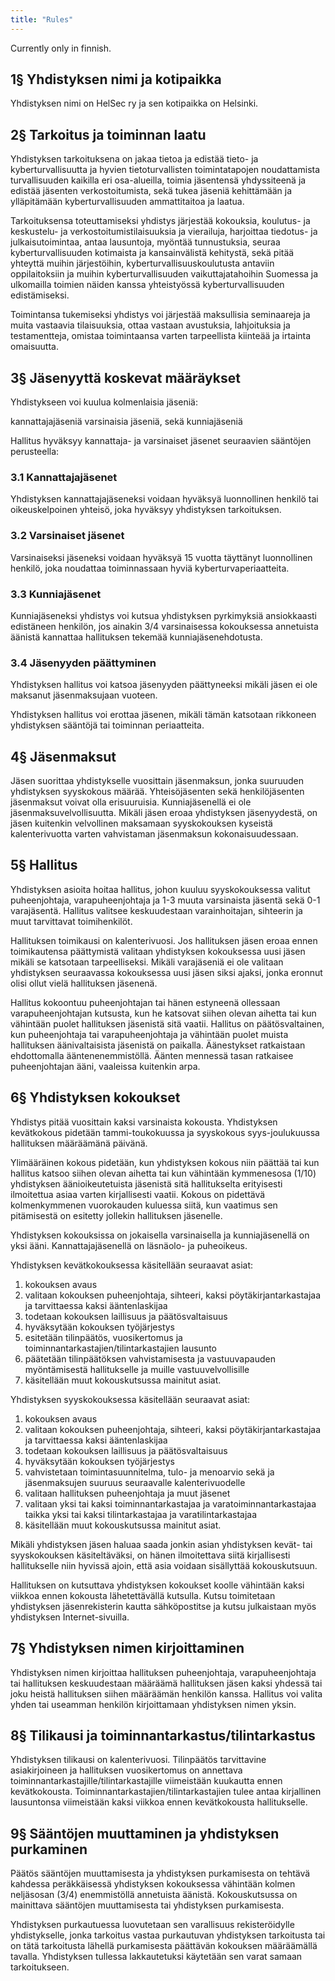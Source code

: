 ```yaml
---
title: "Rules"
---
```


Currently only in finnish.

## 1§ Yhdistyksen nimi ja kotipaikka

Yhdistyksen nimi on HelSec ry ja sen kotipaikka on Helsinki.

## 2§ Tarkoitus ja toiminnan laatu

Yhdistyksen tarkoituksena on jakaa tietoa ja edistää tieto- ja kyberturvallisuutta ja hyvien tietoturvallisten toimintatapojen noudattamista turvallisuuden kaikilla eri osa-alueilla, toimia jäsentensä yhdyssiteenä ja edistää jäsenten verkostoitumista, sekä tukea jäseniä kehittämään ja ylläpitämään kyberturvallisuuden ammattitaitoa ja laatua.

Tarkoituksensa toteuttamiseksi yhdistys järjestää kokouksia, koulutus- ja keskustelu- ja verkostoitumistilaisuuksia ja vierailuja, harjoittaa tiedotus- ja julkaisutoimintaa, antaa lausuntoja, myöntää tunnustuksia, seuraa kyberturvallisuuden kotimaista ja kansainvälistä kehitystä, sekä pitää yhteyttä muihin järjestöihin, kyberturvallisuuskoulutusta antaviin oppilaitoksiin ja muihin kyberturvallisuuden vaikuttajatahoihin Suomessa ja ulkomailla toimien näiden kanssa yhteistyössä kyberturvallisuuden edistämiseksi.

Toimintansa tukemiseksi yhdistys voi järjestää maksullisia seminaareja ja muita vastaavia tilaisuuksia, ottaa vastaan avustuksia, lahjoituksia ja testamentteja, omistaa toimintaansa varten tarpeellista kiinteää ja irtainta omaisuutta.

## 3§ Jäsenyyttä koskevat määräykset

Yhdistykseen voi kuulua kolmenlaisia jäseniä:

kannattajajäseniä varsinaisia jäseniä, sekä kunniajäseniä

Hallitus hyväksyy kannattaja- ja varsinaiset jäsenet seuraavien sääntöjen perusteella:

### 3.1 Kannattajajäsenet

Yhdistyksen kannattajajäseneksi voidaan hyväksyä luonnollinen henkilö tai oikeuskelpoinen yhteisö, joka hyväksyy yhdistyksen tarkoituksen.

### 3.2 Varsinaiset jäsenet

Varsinaiseksi jäseneksi voidaan hyväksyä 15 vuotta täyttänyt luonnollinen henkilö, joka noudattaa toiminnassaan hyviä kyberturvaperiaatteita.

### 3.3 Kunniajäsenet

Kunniajäseneksi yhdistys voi kutsua yhdistyksen pyrkimyksiä ansiokkaasti edistäneen henkilön, jos ainakin 3/4 varsinaisessa kokouksessa annetuista äänistä kannattaa hallituksen tekemää kunniajäsenehdotusta.

### 3.4 Jäsenyyden päättyminen

Yhdistyksen hallitus voi katsoa jäsenyyden päättyneeksi mikäli jäsen ei ole maksanut jäsenmaksujaan vuoteen.

Yhdistyksen hallitus voi erottaa jäsenen, mikäli tämän katsotaan rikkoneen yhdistyksen sääntöjä tai toiminnan periaatteita.

## 4§ Jäsenmaksut

Jäsen suorittaa yhdistykselle vuosittain jäsenmaksun, jonka suuruuden yhdistyksen syyskokous määrää. Yhteisöjäsenten sekä henkilöjäsenten jäsenmaksut voivat olla erisuuruisia. Kunniajäsenellä ei ole jäsenmaksuvelvollisuutta.
Mikäli jäsen eroaa yhdistyksen jäsenyydestä, on jäsen kuitenkin velvollinen maksamaan syyskokouksen kyseistä kalenterivuotta varten vahvistaman jäsenmaksun kokonaisuudessaan.

## 5§ Hallitus

Yhdistyksen asioita hoitaa hallitus, johon kuuluu syyskokouksessa valitut puheenjohtaja, varapuheenjohtaja ja 1-3 muuta varsinaista jäsentä sekä 0-1 varajäsentä. Hallitus valitsee keskuudestaan varainhoitajan, sihteerin ja muut tarvittavat toimihenkilöt.

Hallituksen toimikausi on kalenterivuosi. Jos hallituksen jäsen eroaa ennen toimikautensa päättymistä valitaan yhdistyksen kokouksessa uusi jäsen mikäli se katsotaan tarpeelliseksi. Mikäli varajäseniä ei ole valitaan yhdistyksen seuraavassa kokouksessa uusi jäsen siksi ajaksi, jonka eronnut olisi ollut vielä hallituksen jäsenenä.

Hallitus kokoontuu puheenjohtajan tai hänen estyneenä ollessaan varapuheenjohtajan kutsusta, kun he katsovat siihen olevan aihetta tai kun vähintään puolet hallituksen jäsenistä sitä vaatii.
Hallitus on päätösvaltainen, kun puheenjohtaja tai varapuheenjohtaja ja vähintään puolet muista hallituksen äänivaltaisista jäsenistä on paikalla. Äänestykset ratkaistaan ehdottomalla ääntenenemmistöllä. Äänten mennessä tasan ratkaisee puheenjohtajan ääni, vaaleissa kuitenkin arpa.

## 6§ Yhdistyksen kokoukset

Yhdistys pitää vuosittain kaksi varsinaista kokousta. Yhdistyksen kevätkokous pidetään tammi-toukokuussa ja syyskokous syys-joulukuussa hallituksen määräämänä päivänä.

Ylimääräinen kokous pidetään, kun yhdistyksen kokous niin päättää tai kun hallitus katsoo siihen olevan aihetta tai kun vähintään kymmenesosa (1/10) yhdistyksen äänioikeutetuista jäsenistä sitä hallitukselta erityisesti ilmoitettua asiaa varten kirjallisesti vaatii. Kokous on pidettävä kolmenkymmenen vuorokauden kuluessa siitä, kun vaatimus sen pitämisestä on esitetty jollekin hallituksen jäsenelle.

Yhdistyksen kokouksissa on jokaisella varsinaisella ja kunniajäsenellä on yksi ääni. Kannattajajäsenellä on läsnäolo- ja puheoikeus.

Yhdistyksen kevätkokouksessa käsitellään seuraavat asiat:

1.  kokouksen avaus
2.  valitaan kokouksen puheenjohtaja, sihteeri, kaksi pöytäkirjantarkastajaa ja tarvittaessa kaksi ääntenlaskijaa
3.  todetaan kokouksen laillisuus ja päätösvaltaisuus
4.  hyväksytään kokouksen työjärjestys
5.  esitetään tilinpäätös, vuosikertomus ja toiminnantarkastajien/tilintarkastajien lausunto
6.  päätetään tilinpäätöksen vahvistamisesta ja vastuuvapauden myöntämisestä hallitukselle ja muille vastuuvelvollisille
7.  käsitellään muut kokouskutsussa mainitut asiat.

Yhdistyksen syyskokouksessa käsitellään seuraavat asiat:

1.  kokouksen avaus
2.  valitaan kokouksen puheenjohtaja, sihteeri, kaksi pöytäkirjantarkastajaa ja tarvittaessa kaksi ääntenlaskijaa
3.  todetaan kokouksen laillisuus ja päätösvaltaisuus
4.  hyväksytään kokouksen työjärjestys
5.  vahvistetaan toimintasuunnitelma, tulo- ja menoarvio sekä ja jäsenmaksujen suuruus seuraavalle kalenterivuodelle
6.  valitaan hallituksen puheenjohtaja ja muut jäsenet
7.  valitaan yksi tai kaksi toiminnantarkastajaa ja varatoiminnantarkastajaa taikka yksi tai kaksi tilintarkastajaa ja varatilintarkastajaa
8.  käsitellään muut kokouskutsussa mainitut asiat.

Mikäli yhdistyksen jäsen haluaa saada jonkin asian yhdistyksen kevät- tai syyskokouksen käsiteltäväksi, on hänen ilmoitettava siitä kirjallisesti hallitukselle niin hyvissä ajoin, että asia voidaan sisällyttää kokouskutsuun.

Hallituksen on kutsuttava yhdistyksen kokoukset koolle vähintään kaksi viikkoa ennen kokousta lähetettävällä kutsulla. Kutsu toimitetaan yhdistyksen jäsenrekisterin kautta sähköpostitse ja kutsu julkaistaan myös yhdistyksen Internet-sivuilla.

## 7§ Yhdistyksen nimen kirjoittaminen

Yhdistyksen nimen kirjoittaa hallituksen puheenjohtaja, varapuheenjohtaja tai hallituksen keskuudestaan määräämä hallituksen jäsen kaksi yhdessä tai joku heistä hallituksen siihen määräämän henkilön kanssa. Hallitus voi valita yhden tai useamman henkilön kirjoittamaan yhdistyksen nimen yksin.

## 8§ Tilikausi ja toiminnantarkastus/tilintarkastus

Yhdistyksen tilikausi on kalenterivuosi. Tilinpäätös tarvittavine asiakirjoineen ja hallituksen vuosikertomus on annettava toiminnantarkastajille/tilintarkastajille viimeistään kuukautta ennen kevätkokousta. Toiminnantarkastajien/tilintarkastajien tulee antaa kirjallinen lausuntonsa viimeistään kaksi viikkoa ennen kevätkokousta hallitukselle.

## 9§ Sääntöjen muuttaminen ja yhdistyksen purkaminen

Päätös sääntöjen muuttamisesta ja yhdistyksen purkamisesta on tehtävä kahdessa peräkkäisessä yhdistyksen kokouksessa vähintään kolmen neljäsosan (3/4) enemmistöllä annetuista äänistä. Kokouskutsussa on mainittava sääntöjen muuttamisesta tai yhdistyksen purkamisesta.

Yhdistyksen purkautuessa luovutetaan sen varallisuus rekisteröidylle yhdistykselle, jonka tarkoitus vastaa purkautuvan yhdistyksen tarkoitusta tai on tätä tarkoitusta lähellä purkamisesta päättävän kokouksen määräämällä tavalla. Yhdistyksen tullessa lakkautetuksi käytetään sen varat samaan tarkoitukseen.